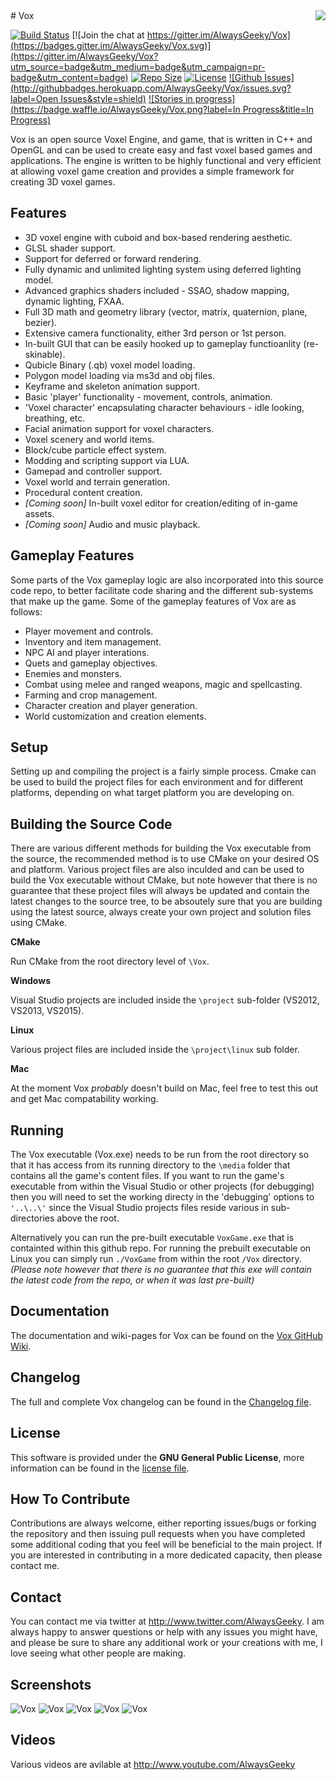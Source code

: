 <img src="readme_icon.png" align="right" />
# Vox

[![Build Status](https://circleci.com/gh/AlwaysGeeky/Vox.svg?style=shield&circle-token=cf7352c6949877a9b363a72e88f9ad1ebbc213c4)](https://circleci.com/gh/AlwaysGeeky/Vox/tree/master)
[![Join the chat at https://gitter.im/AlwaysGeeky/Vox](https://badges.gitter.im/AlwaysGeeky/Vox.svg)](https://gitter.im/AlwaysGeeky/Vox?utm_source=badge&utm_medium=badge&utm_campaign=pr-badge&utm_content=badge)
[![Repo Size](https://reposs.herokuapp.com/?path=AlwaysGeeky/Vox)](https://github.com/AlwaysGeeky/Vox)
[![License](https://img.shields.io/badge/Licence-GNU-blue.svg)](https://github.com/AlwaysGeeky/Vox/blob/master/LICENSE.md)
[![Github Issues](http://githubbadges.herokuapp.com/AlwaysGeeky/Vox/issues.svg?label=Open Issues&style=shield)](https://github.com/AlwaysGeeky/Vox/issues)
[![Stories in progress](https://badge.waffle.io/AlwaysGeeky/Vox.png?label=In Progress&title=In Progress)](https://waffle.io/AlwaysGeeky/Vox)

Vox is an open source Voxel Engine, and game, that is written in C++ and OpenGL and can be used to create easy and fast voxel based games and applications. The engine is written to be highly functional and very efficient at allowing voxel game creation and provides a simple framework for creating 3D voxel games.

## Features
* 3D voxel engine with cuboid and box-based rendering aesthetic. 
* GLSL shader support.
* Support for deferred or forward rendering.
* Fully dynamic and unlimited lighting system using deferred lighting model.
* Advanced graphics shaders included - SSAO, shadow mapping, dynamic lighting, FXAA.
* Full 3D math and geometry library (vector, matrix, quaternion, plane, bezier).
* Extensive camera functionality, either 3rd person or 1st person.
* In-built GUI that can be easily hooked up to gameplay functioanlity (re-skinable).
* Qubicle Binary (.qb) voxel model loading.
* Polygon model loading via ms3d and obj files.
* Keyframe and skeleton animation support.
* Basic 'player' functionality - movement, controls, animation.
* 'Voxel character' encapsulating character behaviours - idle looking, breathing, etc.
* Facial animation support for voxel characters.
* Voxel scenery and world items.
* Block/cube particle effect system.
* Modding and scripting support via LUA.
* Gamepad and controller support.
* Voxel world and terrain generation.
* Procedural content creation.
* *[Coming soon]* In-built voxel editor for creation/editing of in-game assets.
* *[Coming soon]* Audio and music playback.

## Gameplay Features
Some parts of the Vox gameplay logic are also incorporated into this source code repo, to better facilitate code sharing and the different sub-systems that make up the game. Some of the gameplay features of Vox are as follows:
* Player movement and controls.
* Inventory and item management.
* NPC AI and player interations.
* Quets and gameplay objectives.
* Enemies and monsters.
* Combat using melee and ranged weapons, magic and spellcasting.
* Farming and crop management.
* Character creation and player generation.
* World customization and creation elements.

## Setup
Setting up and compiling the project is a fairly simple process. Cmake can be used to build the project files for each environment and for different platforms, depending on what target platform you are developing on.

## Building the Source Code
There are various different methods for building the Vox executable from the source, the recommended method is to use CMake on your desired OS and platform. Various project files are also inculded and can be used to build the Vox executable without CMake, but note however that there is no guarantee that these project files will always be updated and contain the latest changes to the source tree, to be absoutely sure that you are building using the latest source, always create your own project and solution files using CMake.

**CMake**

Run CMake from the root directory level of ```\Vox```.

**Windows**

Visual Studio projects are included inside the ```\project``` sub-folder (VS2012, VS2013, VS2015).

**Linux**

Various project files are included inside the ```\project\linux``` sub folder.

**Mac**

At the moment Vox *probably* doesn't build on Mac, feel free to test this out and get Mac compatability working.

## Running
The Vox executable (Vox.exe) needs to be run from the root directory so that it has access from its running directory to the ```\media``` folder that contains all the game's content files. If you want to run the game's executable from within the Visual Studio or other projects (for debugging) then you will need to set the working directy in the 'debugging' options to ```'..\..\'``` since the Visual Studio projects files reside various in sub-directories above the root.

Alternatively you can run the pre-built executable ```VoxGame.exe``` that is containted within this github repo. For running the prebuilt executable on Linux you can simply run ```./VoxGame``` from within the root ```/Vox``` directory. *(Please note however that there is no guarantee that this exe will contain the latest code from the repo, or when it was last pre-built)*

## Documentation
The documentation and wiki-pages for Vox can be found on the [Vox GitHub Wiki](https://github.com/AlwaysGeeky/Vox/wiki).

## Changelog
The full and complete Vox changelog can be found in the [Changelog file](https://github.com/AlwaysGeeky/Vox/blob/master/CHANGELOG.md).

## License
This software is provided under the **GNU General Public License**, more information can be found in the [license file](https://github.com/AlwaysGeeky/Vox/blob/master/LICENSE.md).

## How To Contribute
Contributions are always welcome, either reporting issues/bugs or forking the repository and then issuing pull requests when you have completed some additional coding that you feel will be beneficial to the main project. If you are interested in contributing in a more dedicated capacity, then please contact me.

## Contact
You can contact me via twitter at http://www.twitter.com/AlwaysGeeky. I am always happy to answer questions or help with any issues you might have, and please be sure to share any additional work or your creations with me, I love seeing what other people are making.

## Screenshots
![Vox](http://i.imgur.com/aNsZ9Jz.png)
![Vox](http://i.imgur.com/iGcUYSy.png)
![Vox](http://i.imgur.com/ai0qMfD.png)
![Vox](http://i.imgur.com/usPCqJt.png)
![Vox](http://i.imgur.com/mZ85dWP.png)

## Videos
Various videos are avilable at http://www.youtube.com/AlwaysGeeky
